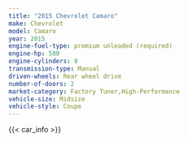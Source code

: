 ```yaml
---
title: "2015 Chevrolet Camaro"
make: Chevrolet
model: Camaro
year: 2015
engine-fuel-type: premium unleaded (required)
engine-hp: 580
engine-cylinders: 8
transmission-type: Manual
driven-wheels: Rear wheel drive
number-of-doors: 2
market-category: Factory Tuner,High-Performance
vehicle-size: Midsize
vehicle-style: Coupe
---
```


{{< car_info >}}
